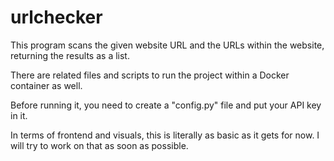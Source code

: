 # urlchecker

This program scans the given website URL and the URLs within the website, returning the results as a list.

There are related files and scripts to run the project within a Docker container as well.

Before running it, you need to create a "config.py" file and put your API key in it.

In terms of frontend and visuals, this is literally as basic as it gets for now. I will try to work on that as soon as possible.
